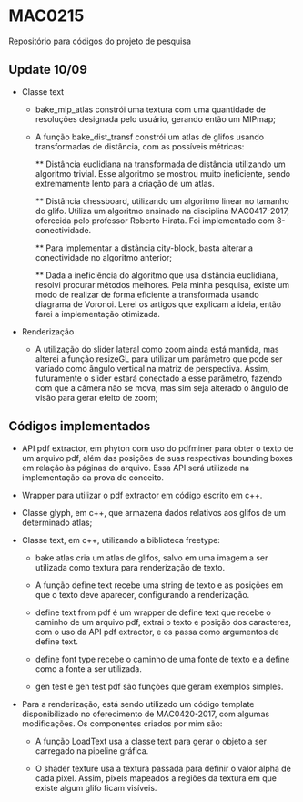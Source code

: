 # MAC0215
Repositório para códigos do projeto de pesquisa

## Update 10/09

- Classe text
  * bake_mip_atlas constrói uma textura com uma quantidade de resoluções designada pelo usuário, gerando então um MIPmap;
  
  * A função bake_dist_transf constrói um atlas de glifos usando transformadas de distância, com as possíveis métricas:
    
    ** Distância euclidiana na transformada de distância utilizando um algoritmo trivial. Esse algoritmo se mostrou muito ineficiente, sendo extremamente lento para a criação de um atlas.
    
    ** Distância chessboard, utilizando um algoritmo linear no tamanho do glifo. Utiliza um algoritmo ensinado na disciplina MAC0417-2017, oferecida pelo professor Roberto Hirata. Foi implementado com 8-conectividade.
    
    ** Para implementar a distância city-block, basta alterar a conectividade no algoritmo anterior;
    
    ** Dada a ineficiência do algoritmo que usa distância euclidiana, resolvi procurar métodos melhores. Pela minha pesquisa, existe um modo de realizar de forma eficiente a transformada usando diagrama de Voronoi. Lerei os artigos que explicam a ideia, então farei a implementação otimizada.

- Renderização
  * A utilização do slider lateral como zoom ainda está mantida, mas alterei a função resizeGL para utilizar um parâmetro que pode ser variado como ângulo vertical na matriz de perspectiva. Assim, futuramente o slider estará conectado a esse parâmetro, fazendo com que a câmera não se mova, mas sim seja alterado o ângulo de visão para gerar efeito de zoom;

## Códigos implementados
- API pdf extractor, em phyton com uso do pdfminer para obter o texto de
um arquivo pdf, além das posições de suas respectivas bounding boxes em relação às páginas
do arquivo. Essa API será utilizada na implementação da prova de conceito.

- Wrapper para utilizar o pdf extractor em código escrito em c++.

- Classe glyph, em c++, que armazena dados relativos aos glifos de um determinado atlas;

- Classe text, em c++, utilizando a biblioteca freetype:
  * bake atlas cria um atlas de glifos, salvo em uma imagem a ser utilizada como textura
    para renderização de texto.
  
  * A função define text recebe uma string de texto e as posições em que o texto deve
    aparecer, configurando a renderização.
  
  * define text from pdf é um wrapper de define text que recebe o caminho de um arquivo
    pdf, extrai o texto e posição dos caracteres, com o uso da API pdf extractor, e os
    passa como argumentos de define text.
  
  * define font type recebe o caminho de uma fonte de texto e a define como a fonte a ser
    utilizada.
  
  * gen test e gen test pdf são funções que geram exemplos simples.

- Para a renderização, está sendo utilizado um código template disponibilizado no oferecimento
de MAC0420-2017, com algumas modificações. Os componentes criados por mim são:
  * A função LoadText usa a classe text para gerar o objeto a ser carregado na pipeline
    gráfica.
  
  * O shader texture usa a textura passada para definir o valor alpha de cada pixel. Assim,
    pixels mapeados a regiões da textura em que existe algum glifo ficam visíveis.

